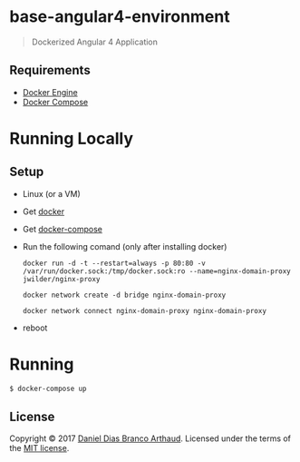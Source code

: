 # base-angular4-environment

> Dockerized Angular 4 Application

## Requirements

* [Docker Engine](https://docs.docker.com/installation/)
* [Docker Compose](https://docs.docker.com/compose/)

# Running Locally

## Setup
- Linux (or a VM)
- Get [docker](https://docker.com)
- Get [docker-compose](https://github.com/docker/compose)
- Run the following comand (only after installing docker)

  ```
  docker run -d -t --restart=always -p 80:80 -v /var/run/docker.sock:/tmp/docker.sock:ro --name=nginx-domain-proxy jwilder/nginx-proxy
  ```

  ```
  docker network create -d bridge nginx-domain-proxy
  ```

  ```
  docker network connect nginx-domain-proxy nginx-domain-proxy
  ```

- reboot

# Running

```sh
$ docker-compose up
```

## License

Copyright &copy; 2017 [Daniel Dias Branco Arthaud](http://github.com/darthaud). Licensed under the terms of the [MIT license](LICENSE.md).
